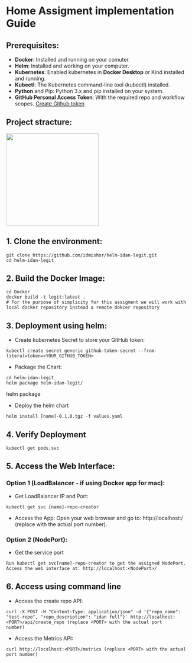 # Home Assigment implementation Guide
## Prerequisites:

* **Docker**: Installed and running on your comuter.
* **Helm**: Installed and working on your computer.
* **Kubernetes**: Enabled kubernetes in **Docker Desktop** or Kind installed and running.
* **Kubectl**: The Kubernetes command-line tool (kubectl) installed.
* **Python** and Pip: Python 3.x and pip installed on your system.
* **GitHub Personal Access Token**: With the required repo and workflow scopes.
  [Create Github token](https://docs.github.com/en/authentication/keeping-your-account-and-data-secure/managing-your-personal-access-tokens)


## Project stracture:
<img src="https://github.com/idmishor/temp/assets/173612976/50fffe36-5813-489b-aa8a-e041e439d5c9" width="250" height="250">

## 1. Clone the environment:
```
git clone https://github.com/idmishor/helm-idan-legit.git
cd helm-idan-legit 
```
## 2. Build the Docker Image:
```
cd Docker
docker build -t legit:latest .
# For the purpose of simplicity for this assigment we will work with local docker repository instead a remote dokcer repository
```

## 3. Deployment using helm:
 * Create kubernetes Secret to store your GitHub token:
 ```
 kubectl create secret generic github-token-secret --from-literal=token=<YOUR_GITHUB_TOKEN>
 ```

 * Package the Chart:
 ```
 cd helm-idan-legit 
 helm package helm-idan-legit/
 ```
 helm package
 
 * Deploy the helm chart
 ```
 helm install [name]-0.1.0.tgz -f values.yaml
 ```

## 4. Verify Deployment
```
kubectl get pods,svc
```

## 5. Access the Web Interface:
### Option 1 (LoadBalancer - if using Docker app for mac):
 * Get LoadBalancer IP and Port:
```
kubectl get svc [name]-repo-creator
```
* Access the App: Open your web browser and go to: http://localhost:<PORT>/ (replace <PORT> with the actual port number).

### Option 2 (NodePort):
 * Get the service port
```
Run kubectl get svc[name]-repo-creator to get the assigned NodePort.
Access the web interface at: http://localhost:<NodePort>/
```

## 6. Access using command line
 * Access the create repo API:
 ```
 curl -X POST -H "Content-Type: application/json" -d '{"repo_name": "test-repo", "repo_description": "idan full"}' http://localhost:<PORT>/api/create_repo (replace <PORT> with the actual port 
 number)
```

* Access the Metrics API:
```
curl http://localhost:<PORT>/metrics (replace <PORT> with the actual port number)
```
